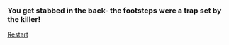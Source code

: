 ### You get stabbed in the back- the footsteps were a trap set by the killer!

[Restart](../../../../README.md)
